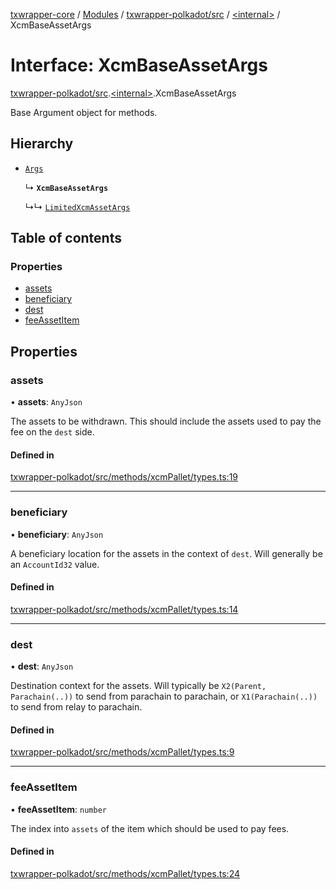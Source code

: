 [txwrapper-core](../README.md) / [Modules](../modules.md) / [txwrapper-polkadot/src](../modules/txwrapper_polkadot_src.md) / [\<internal\>](../modules/txwrapper_polkadot_src._internal_.md) / XcmBaseAssetArgs

# Interface: XcmBaseAssetArgs

[txwrapper-polkadot/src](../modules/txwrapper_polkadot_src.md).[\<internal\>](../modules/txwrapper_polkadot_src._internal_.md).XcmBaseAssetArgs

Base Argument object for methods.

## Hierarchy

- [`Args`](../modules/txwrapper_core_src.md#args)

  ↳ **`XcmBaseAssetArgs`**

  ↳↳ [`LimitedXcmAssetArgs`](txwrapper_polkadot_src._internal_.LimitedXcmAssetArgs.md)

## Table of contents

### Properties

- [assets](txwrapper_polkadot_src._internal_.XcmBaseAssetArgs.md#assets)
- [beneficiary](txwrapper_polkadot_src._internal_.XcmBaseAssetArgs.md#beneficiary)
- [dest](txwrapper_polkadot_src._internal_.XcmBaseAssetArgs.md#dest)
- [feeAssetItem](txwrapper_polkadot_src._internal_.XcmBaseAssetArgs.md#feeassetitem)

## Properties

### assets

• **assets**: `AnyJson`

The assets to be withdrawn. This should include the assets used to pay the fee on the
`dest` side.

#### Defined in

[txwrapper-polkadot/src/methods/xcmPallet/types.ts:19](https://github.com/paritytech/txwrapper-core/blob/fe8eeb2/packages/txwrapper-polkadot/src/methods/xcmPallet/types.ts#L19)

___

### beneficiary

• **beneficiary**: `AnyJson`

A beneficiary location for the assets in the context of `dest`. Will generally be
an `AccountId32` value.

#### Defined in

[txwrapper-polkadot/src/methods/xcmPallet/types.ts:14](https://github.com/paritytech/txwrapper-core/blob/fe8eeb2/packages/txwrapper-polkadot/src/methods/xcmPallet/types.ts#L14)

___

### dest

• **dest**: `AnyJson`

Destination context for the assets. Will typically be `X2(Parent, Parachain(..))` to send
from parachain to parachain, or `X1(Parachain(..))` to send from relay to parachain.

#### Defined in

[txwrapper-polkadot/src/methods/xcmPallet/types.ts:9](https://github.com/paritytech/txwrapper-core/blob/fe8eeb2/packages/txwrapper-polkadot/src/methods/xcmPallet/types.ts#L9)

___

### feeAssetItem

• **feeAssetItem**: `number`

The index into `assets` of the item which should be used to pay
fees.

#### Defined in

[txwrapper-polkadot/src/methods/xcmPallet/types.ts:24](https://github.com/paritytech/txwrapper-core/blob/fe8eeb2/packages/txwrapper-polkadot/src/methods/xcmPallet/types.ts#L24)
